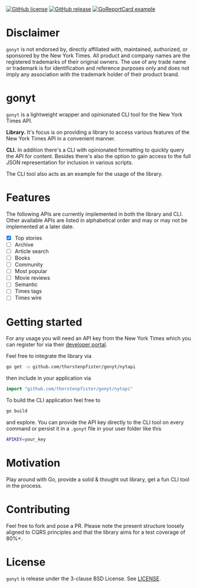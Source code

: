 [![GitHub license](https://img.shields.io/github/license/thorstenpfister/gonyt)](https://github.com/thorstenpfister/gonyt/blob/main/LICENSE)
[![GitHub release](https://img.shields.io/github/release/thorstenpfister/gonyt)](https://github.com/thorstenpfister/gonyt/releases)
[![GoReportCard example](https://goreportcard.com/badge/github.com/thorstenpfister/gonyt)](https://goreportcard.com/report/github.com/thorstenpfister/gonyt)

# Disclaimer

`gonyt` is not endorsed by, directly affiliated with, maintained, authorized, or sponsored by the New York Times. All product and company names are the registered trademarks of their original owners. The use of any trade name or trademark is for identification and reference purposes only and does not imply any association with the trademark holder of their product brand.

# gonyt

`gonyt` is a lightweight wrapper and opinionated CLI tool for the New York Times API. 

**Library.** It's focus is on providing a library to access various features of the New York Times API in a convenient manner. 

**CLI.** In addition there's a CLI with opinionated formatting to quickly query the API for content. Besides there's also the option to gain access to the full JSON representation for inclusion in various scripts.

The CLI tool also acts as an example for the usage of the library.

# Features

The following APIs are currently implemented in both the library and CLI. Other available APIs are listed in alphabetical order and may or may not be implemented at a later date.

 - [x] Top stories
 - [ ] Archive
 - [ ] Article search
 - [ ] Books
 - [ ] Community
 - [ ] Most popular
 - [ ] Movie reviews
 - [ ] Semantic 
 - [ ] Times tags
 - [ ] Times wire

# Getting started

For any usage you will need an API key from the New York Times which you can register for via their [developer portal](https://developer.nytimes.com/).

Feel free to integrate the library via 
```bash
go get -u github.com/thorstenpfister/gonyt/nytapi
```
then include in your application via
```Go
import "github.com/thorstenpfister/gonyt/nytapi"
```

To build the CLI application feel free to 
```bash
go build
```
and explore. You can provide the API key directly to the CLI tool on every command or persist it in a `.gonyt` file in your user folder like this
```bash
APIKEY=your_key
```


# Motivation

Play around with Go, provide a solid & thought out library, get a fun CLI tool in the process.

# Contributing

Feel free to fork and pose a PR. Please note the present structure loosely aligned to CQRS principles and that the library aims for a test coverage of 80%+.

# License

`gonyt` is release under the 3-clause BSD License. See [LICENSE](https://github.com/thorstenpfister/gonyt/blob/main/LICENSE).